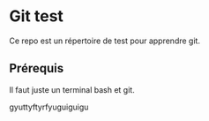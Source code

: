 # Git test 

 Ce repo est un répertoire de test pour apprendre git.

 ## Prérequis

 Il faut juste un terminal bash et git.

 gyuttyftyrfyuguiguigu